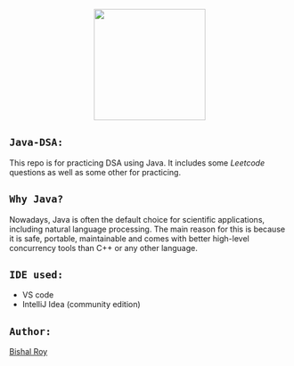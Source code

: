 <p align='center'>
  <img src='https://w7.pngwing.com/pngs/769/163/png-transparent-professional-java-programmer-software-development-software-developer-others-miscellaneous-text-logo.png' height=200px width=200px>
</p>

## `Java-DSA:`
This repo is for practicing DSA using Java. It includes some *Leetcode* questions as well as some other for practicing.

## `Why Java?`
Nowadays, Java is often the default choice for scientific applications, including natural language processing. The main reason for this is because it is safe, portable, maintainable and comes with better high-level concurrency tools than C++ or any other language.

## `IDE used:`
- VS code
- IntelliJ Idea (community edition)

## `Author:`
[Bishal Roy](https://github.com/bishalr0y)
